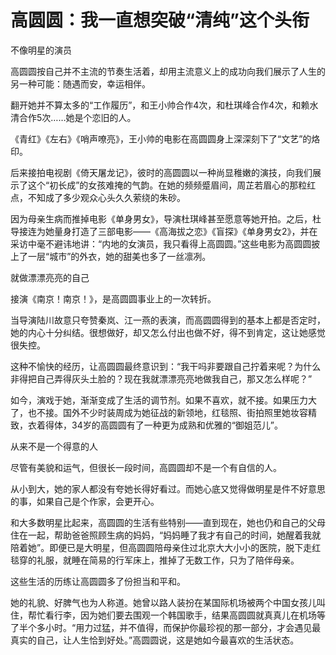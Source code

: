 # 高圆圆：我一直想突破“清纯”这个头衔

不像明星的演员 

高圆圆按自己并不主流的节奏生活着，却用主流意义上的成功向我们展示了人生的另一种可能：随遇而安，幸运相伴。 

翻开她并不算太多的“工作履历”，和王小帅合作4次，和杜琪峰合作4次，和赖水清合作5次……她是个恋旧的人。 

《青红》《左右》《哨声嘹亮》，王小帅的电影在高圆圆身上深深刻下了“文艺”的烙印。 

后来接拍电视剧《倚天屠龙记》，彼时的高圆圆以一种尚显稚嫩的演技，向我们展示了这个“初长成”的女孩难掩的气韵。在她的频频蹙眉间，周芷若眉心的那粒红点，不知成了多少观众心头久久萦绕的朱砂。 

因为母亲生病而推掉电影《单身男女》，导演杜琪峰甚至愿意等她开拍。之后，杜导接连为她量身打造了三部电影——《高海拔之恋》《盲探》《单身男女2》，并在采访中毫不避讳地讲：“内地的女演员，我只看得上高圆圆。”这些电影为高圆圆披上了一层“城市”的外衣，她的甜美也多了一丝凛冽。 

就做漂漂亮亮的自己 

接演《南京！南京！》，是高圆圆事业上的一次转折。 

当导演陆川故意只夸赞秦岚、江一燕的表演，而高圆圆得到的基本上都是否定时，她的内心十分纠结。很想做好，却又怎么付出也做不好，得不到肯定，这让她感觉很失控。 

这种不愉快的经历，让高圆圆最终意识到：“我干吗非要跟自己拧着来呢？为什么非得把自己弄得灰头土脸的？现在我就漂漂亮亮地做我自己，那又怎么样呢？” 

如今，演戏于她，渐渐变成了生活的调节剂。如果不喜欢，就不接。如果压力大了，也不接。国外不少时装周成为她征战的新领地，红毯照、街拍照里她妆容精致，衣着得体，34岁的高圆圆有了一种更为成熟和优雅的“御姐范儿”。 

从来不是一个得意的人 

尽管有美貌和运气，但很长一段时间，高圆圆却不是一个有自信的人。 

从小到大，她的家人都没有夸她长得好看过。而她心底又觉得做明星是件不好意思的事，如果自己是个作家，会更开心。 

和大多数明星比起来，高圆圆的生活有些特别——直到现在，她也仍和自己的父母住在一起，帮助爸爸照顾生病的妈妈，“妈妈睡了我才有自己的时间，她醒着我就陪着她”。即便已是大明星，但高圆圆陪母亲住过北京大大小小的医院，脱下走红毯穿的礼服，就睡在简易的行军床上，推掉了无数工作，只为了陪伴母亲。 

这些生活的历练让高圆圆多了份担当和平和。 

她的礼貌、好脾气也为人称道。她曾以路人装扮在某国际机场被两个中国女孩儿叫住，帮忙看行李，因为她们要去围观一个韩国歌手，结果高圆圆就真真儿在机场等了半个多小时。“用力过猛，并不值得，而保护你最珍视的那一部分，才会遇见最真实的自己，让人生恰到好处。”高圆圆说，这是她如今最喜欢的生活状态。
